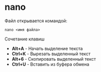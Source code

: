 <h1>nano</h1>

Файл открывается командой:

```shell
nano <имя файла>
```

Сочетание клавиш
<ul>
    <li><b>Alt+A</b> - Начать выделение текста </li>
    <li><b>Ctrl+K</b> - Вырезать выделенный текст </li>
    <li><b>Alt+6</b> - Скопировать выделенный текст </li>
    <li><b>Ctrl+U</b> - Вставить из буфера обмена </li>
</ul>
